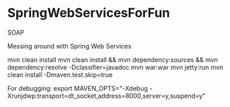 SpringWebServicesForFun
=======================

SOAP

Messing around with Spring Web Services

mvn clean install
mvn clean install && mvn dependency:sources && mvn dependency:resolve -Dclassifier=javadoc
mvn war:war
mvn jetty:run
mvn clean install -Dmaven.test.skip=true



For debugging: export MAVEN_OPTS="-Xdebug -Xrunjdwp:transport=dt_socket,address=8000,server=y,suspend=y"
